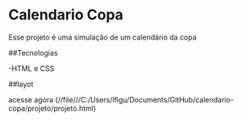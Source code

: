 


<h1> Calendario Copa </h1>

Esse projeto é uma simulação  de um calendário da copa 

 ##Tecnologias 

 -HTML e CSS
 
 ##layot
 
 acesse agora 
 (//file///C:/Users/lfigu/Documents/GitHub/calendario-copa/projeto/projeto.html)
 
 
 
